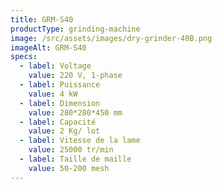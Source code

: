 ```yaml
---
title: GRM-S40
productType: grinding-machine
image: /src/assets/images/dry-grinder-40B.png
imageAlt: GRM-S40
specs:
  - label: Voltage
    value: 220 V, 1-phase
  - label: Puissance
    value: 4 kW
  - label: Dimension
    value: 280*280*450 mm
  - label: Capacité
    value: 2 Kg/ lot
  - label: Vitesse de la lame
    value: 25000 tr/min
  - label: Taille de maille
    value: 50-200 mesh
---
```

